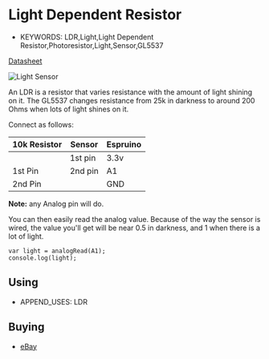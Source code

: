 <!--- Copyright (c) 2013 Gordon Williams, Pur3 Ltd. See the file LICENSE for copying permission. -->
Light Dependent Resistor
=====================

* KEYWORDS: LDR,Light,Light Dependent Resistor,Photoresistor,Light,Sensor,GL5537

[Datasheet](/datasheets/GL5537.pdf)

![Light Sensor](GL5537.jpg)

An LDR is a resistor that varies resistance with the amount of light shining on it. The GL5537 changes resistance from 25k in darkness to around 200 Ohms when lots of light shines on it.

Connect as follows:

| 10k Resistor | Sensor  | Espruino   |
| ------- | ------- | ------- |
|         | 1st pin | 3.3v    |
| 1st Pin | 2nd pin | A1      |
| 2nd Pin |         | GND     |

**Note:** any Analog pin will do.

You can then easily read the analog value. Because of the way the sensor is wired, the value you'll get will be near 0.5 in darkness, and 1 when there is a lot of light.

```
var light = analogRead(A1);
console.log(light);
```

Using 
-----

* APPEND_USES: LDR

Buying
-----

* [eBay](http://www.ebay.com/sch/i.html?_nkw=GL5537)
